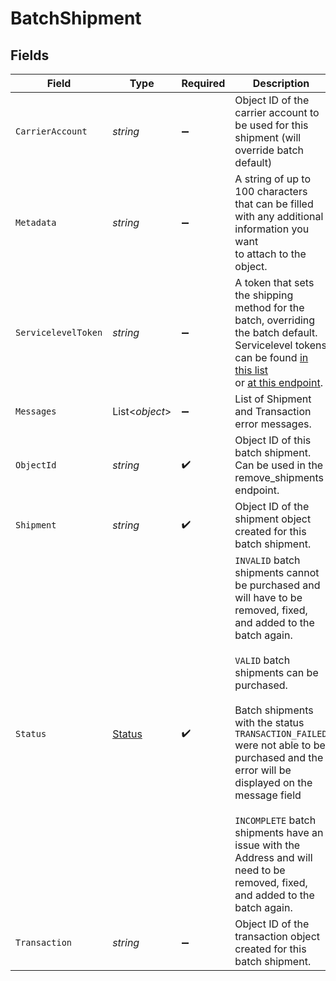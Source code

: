 # BatchShipment


## Fields

| Field                                                                                                                                                                                                                                                                                                                                                                                                                                         | Type                                                                                                                                                                                                                                                                                                                                                                                                                                          | Required                                                                                                                                                                                                                                                                                                                                                                                                                                      | Description                                                                                                                                                                                                                                                                                                                                                                                                                                   | Example                                                                                                                                                                                                                                                                                                                                                                                                                                       |
| --------------------------------------------------------------------------------------------------------------------------------------------------------------------------------------------------------------------------------------------------------------------------------------------------------------------------------------------------------------------------------------------------------------------------------------------- | --------------------------------------------------------------------------------------------------------------------------------------------------------------------------------------------------------------------------------------------------------------------------------------------------------------------------------------------------------------------------------------------------------------------------------------------- | --------------------------------------------------------------------------------------------------------------------------------------------------------------------------------------------------------------------------------------------------------------------------------------------------------------------------------------------------------------------------------------------------------------------------------------------- | --------------------------------------------------------------------------------------------------------------------------------------------------------------------------------------------------------------------------------------------------------------------------------------------------------------------------------------------------------------------------------------------------------------------------------------------- | --------------------------------------------------------------------------------------------------------------------------------------------------------------------------------------------------------------------------------------------------------------------------------------------------------------------------------------------------------------------------------------------------------------------------------------------- |
| `CarrierAccount`                                                                                                                                                                                                                                                                                                                                                                                                                              | *string*                                                                                                                                                                                                                                                                                                                                                                                                                                      | :heavy_minus_sign:                                                                                                                                                                                                                                                                                                                                                                                                                            | Object ID of the carrier account to be used for this shipment (will override batch default)                                                                                                                                                                                                                                                                                                                                                   | a4391cd4ab974f478f55dc08b5c8e3b3                                                                                                                                                                                                                                                                                                                                                                                                              |
| `Metadata`                                                                                                                                                                                                                                                                                                                                                                                                                                    | *string*                                                                                                                                                                                                                                                                                                                                                                                                                                      | :heavy_minus_sign:                                                                                                                                                                                                                                                                                                                                                                                                                            | A string of up to 100 characters that can be filled with any additional information you want <br/>to attach to the object.                                                                                                                                                                                                                                                                                                                    | SHIPMENT #1                                                                                                                                                                                                                                                                                                                                                                                                                                   |
| `ServicelevelToken`                                                                                                                                                                                                                                                                                                                                                                                                                           | *string*                                                                                                                                                                                                                                                                                                                                                                                                                                      | :heavy_minus_sign:                                                                                                                                                                                                                                                                                                                                                                                                                            | A token that sets the shipping method for the batch, overriding the batch default. <br/>Servicelevel tokens can be found <a href="#tag/Service-Levels">in this list</a> <br/>or <a href="#operation/ListCarrierAccounts">at this endpoint</a>.                                                                                                                                                                                                | fedex_ground                                                                                                                                                                                                                                                                                                                                                                                                                                  |
| `Messages`                                                                                                                                                                                                                                                                                                                                                                                                                                    | List<*object*>                                                                                                                                                                                                                                                                                                                                                                                                                                | :heavy_minus_sign:                                                                                                                                                                                                                                                                                                                                                                                                                            | List of Shipment and Transaction error messages.                                                                                                                                                                                                                                                                                                                                                                                              |                                                                                                                                                                                                                                                                                                                                                                                                                                               |
| `ObjectId`                                                                                                                                                                                                                                                                                                                                                                                                                                    | *string*                                                                                                                                                                                                                                                                                                                                                                                                                                      | :heavy_check_mark:                                                                                                                                                                                                                                                                                                                                                                                                                            | Object ID of this batch shipment. Can be used in the remove_shipments endpoint.                                                                                                                                                                                                                                                                                                                                                               | e11c95a6788d4ddcaa22f03175838740                                                                                                                                                                                                                                                                                                                                                                                                              |
| `Shipment`                                                                                                                                                                                                                                                                                                                                                                                                                                    | *string*                                                                                                                                                                                                                                                                                                                                                                                                                                      | :heavy_check_mark:                                                                                                                                                                                                                                                                                                                                                                                                                            | Object ID of the shipment object created for this batch shipment.                                                                                                                                                                                                                                                                                                                                                                             | adcfdddf8ec64b84ad22772bce3ea37a                                                                                                                                                                                                                                                                                                                                                                                                              |
| `Status`                                                                                                                                                                                                                                                                                                                                                                                                                                      | [Status](../../Models/Components/Status.md)                                                                                                                                                                                                                                                                                                                                                                                                   | :heavy_check_mark:                                                                                                                                                                                                                                                                                                                                                                                                                            | `INVALID` batch shipments cannot be purchased and will have to be removed, fixed, and added to the batch again.<br><br/>`VALID` batch shipments can be purchased. <br><br/>Batch shipments with the status `TRANSACTION_FAILED` were not able to be purchased and the error will be displayed on the message field<br> <br/>`INCOMPLETE` batch shipments have an issue with the Address and will need to be removed, fixed, and added to the batch again. | INVALID                                                                                                                                                                                                                                                                                                                                                                                                                                       |
| `Transaction`                                                                                                                                                                                                                                                                                                                                                                                                                                 | *string*                                                                                                                                                                                                                                                                                                                                                                                                                                      | :heavy_minus_sign:                                                                                                                                                                                                                                                                                                                                                                                                                            | Object ID of the transaction object created for this batch shipment.                                                                                                                                                                                                                                                                                                                                                                          | 4c33736a67e2450da88b38c42deef6b7                                                                                                                                                                                                                                                                                                                                                                                                              |